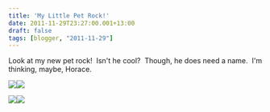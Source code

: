 ```yaml
---
title: 'My Little Pet Rock!'
date: 2011-11-29T23:27:00.001+13:00
draft: false
tags: [blogger, "2011-11-29"]
---
```


  
Look at my new pet rock!  Isn't he cool?  Though, he does need a name.  I'm thinking, maybe, Horace.  
  
  

[![](http://1.bp.blogspot.com/-wYksYboJdMA/TtSwvbHvuNI/AAAAAAAAAMU/wEgweiQG5ec/s200/IMAG0578.jpg)](http://1.bp.blogspot.com/-wYksYboJdMA/TtSwvbHvuNI/AAAAAAAAAMU/wEgweiQG5ec/s1600/IMAG0578.jpg)[![](http://4.bp.blogspot.com/-B25WAcu5r3c/TtSw2GurDQI/AAAAAAAAAMs/UXq88todq90/s200/IMAG0581.jpg)](http://4.bp.blogspot.com/-B25WAcu5r3c/TtSw2GurDQI/AAAAAAAAAMs/UXq88todq90/s1600/IMAG0581.jpg)

  

[![](http://1.bp.blogspot.com/-aFSQl47eQEs/TtSw4GmpGCI/AAAAAAAAAM0/laviAd984BE/s200/IMAG0582.jpg)](http://1.bp.blogspot.com/-aFSQl47eQEs/TtSw4GmpGCI/AAAAAAAAAM0/laviAd984BE/s1600/IMAG0582.jpg)[![](http://1.bp.blogspot.com/-UKJaOT7YRJk/TtSwxZVXaWI/AAAAAAAAAMc/S9If63xJZSs/s200/IMAG0579.jpg)](http://1.bp.blogspot.com/-UKJaOT7YRJk/TtSwxZVXaWI/AAAAAAAAAMc/S9If63xJZSs/s1600/IMAG0579.jpg)

[](http://1.bp.blogspot.com/-UKJaOT7YRJk/TtSwxZVXaWI/AAAAAAAAAMc/S9If63xJZSs/s1600/IMAG0579.jpg)